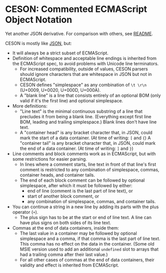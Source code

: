 ﻿
CESON: Commented ECMAScript Object Notation
===========================================
Yet another JSON derivative.
For comparison with others, see [README](../README.md).

CESON is mostly like [JSON][json-spec], but:

  * It will always be a strict subset of ECMAScript.
  * Definition of whitespace and acceptable line endings is inherited from
    the ECMAScript spec, to avoid problems with Unicode line terminators.
    * For increased compatibility, outside of values, CESON parsers should
      ignore characters that are whitespace in JSON but not in ECMAScript.
    * CESON defines "simplespace" as any combination of `\t \r\n`
      (U+0009, U+0020, U+000D, U+000A).
    * A "blank line" is a line that consists entirely of an optional BOM
      (only valid if it's the first line) and optional simplespace.
  * More definitions:
    * "Line text" is the minimal continuous substring of a line that precludes
      it from being a blank line. (Everything except first line BOM, leading
      and trailing simplespace.) Blank lines don't have line text.
    * A "container head" is any bracket character that, in JSON, could mark
      the start of a data container. (At time of writing: `[` and `{`)
      A "container tail" is any bracket character that, in JSON, could mark
      the end of a data container. (At time of writing: `]` and `}`)
  * Line comments and block comments work as in ECMAScript, but with some
    restrictions for easier parsing.
    * In lines where a comment starts, line text in front of that line's
      first comment is restricted to any combination of simplespace, commas,
      container heads, and container tails.
    * The end of each block comment can be followed by optional simplespace,
      after which it must be followed by either:
      * end of line (comment is the last part of line text), or
      * start of another block comment, or
      * any combination of simplespace, commas, and container tails.
  * You can continue a string in a new line by adding its parts with the plus
    operator (`+`).
    * The plus sign has to be at the start or end of line text.
      A line can have plus signs on both sides of its line text.
  * Commas at the end of data containers, inside them:
    * The last value in a container may be followed by optional simplespace
      and a comma, if that comma is the last part of line text.
      This comma has no effect on the data in the container.
      (Some old MSIE version used to add an additional `undefined` slot
      to arrays that had a trailing comma after their last value.)
    * For all other cases of commas at the end of data containers, their
      validity and effect is inherited from ECMAScript.



















  [json-spec]: http://www.json.org/
